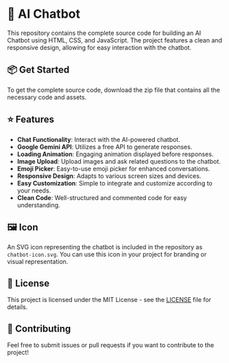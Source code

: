 # 🤖 AI Chatbot

This repository contains the complete source code for building an AI Chatbot using HTML, CSS, and JavaScript. The project features a clean and responsive design, allowing for easy interaction with the chatbot.

## 📦 Get Started

To get the complete source code, download the zip file that contains all the necessary code and assets.

## ⭐ Features

- **Chat Functionality**: Interact with the AI-powered chatbot.
- **Google Gemini API**: Utilizes a free API to generate responses.
- **Loading Animation**: Engaging animation displayed before responses.
- **Image Upload**: Upload images and ask related questions to the chatbot.
- **Emoji Picker**: Easy-to-use emoji picker for enhanced conversations.
- **Responsive Design**: Adapts to various screen sizes and devices.
- **Easy Customization**: Simple to integrate and customize according to your needs.
- **Clean Code**: Well-structured and commented code for easy understanding.

## 🖼️ Icon

An SVG icon representing the chatbot is included in the repository as `chatbot-icon.svg`. You can use this icon in your project for branding or visual representation.


## 📄 License

This project is licensed under the MIT License - see the [LICENSE](LICENSE) file for details.

## 🤝 Contributing

Feel free to submit issues or pull requests if you want to contribute to the project!


